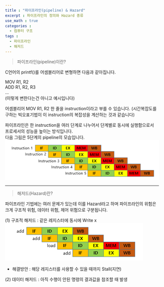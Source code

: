 ```yaml
---
title : "파이프라인(pipeline) & Hazard"
excerpt : 파이프라인의 정의와 Hazard 종류
use_math : true
categories :
  - 컴퓨터 구조
tags :
  - 파이프라인
  - 해저드
---
```


> 파이프라인(pipeline)이란?

C언어의 printf()를 어셈블리어로 변형하면 다음과 같아집니다.  

MOV R1, R2  
ADD R1, R2, R3  
...  
(이렇게 변한다는건 아니고 예시입니다)  

어셈블리어 MOV R1, R2 한 줄을 instruction이라고 부를 수 있습니다. (시간복잡도를 구하는 빅오표기법이 이 instruction의 복잡성을 계산하는 것과 같습니다)     

파이프라인은 한 instruction을 여러 단계로 나누어서 단계별로 동시에 실행함으로서 프로세서의 성능을 높이는 방식입니다.  
다음 그림은 5단계의 pipeline의 모습입니다.  
![](/assets/images/파이프라인.png)  


---

> 해저드(Hazard)란?

파이프라인 기법에는 여러 문제가 있는데 이를 Hazard라고 하며 파이프라인의 위험은 크게 구조적 위험, 데이터 위험, 제어 위험으로 구분됩니다.  

(1) 구조적 해저드 : 같은 레지스터에 동시에 Write x    
![](/assets/images/구조적해저드.png)  
- 해결방안 : 해당 레지스터를 사용할 수 있을 때까지 Stall(지연)  

(2) 데이터 해저드 : 아직 수행이 안된 명령의 결과값을 참조할 때 발생  
